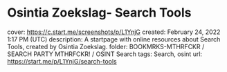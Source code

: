 # Osintia Zoekslag- Search Tools

cover: https://c.start.me/screenshots/p/L1YnjG
created: February 24, 2022 1:17 PM (UTC)
description: A startpage with online resources about Search Tools, created by Osintia Zoekslag.
folder: BOOKMRKS-MTHRFCKR / SEARCH PARTY MTHRFCKR! / OSINT Search
tags: Search, osint
url: https://start.me/p/L1YnjG/search-tools